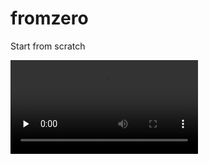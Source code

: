 fromzero
========

Start from scratch

<video id="video" controls="" preload="none" >
<source id="mp4" src="./3.商品入库.mov" type="video/mp4">
</video>
